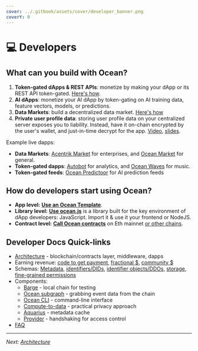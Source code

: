 ```yaml
---
cover: ../.gitbook/assets/cover/developer_banner.png
coverY: 0
---
```


# 💻 Developers

## What can you build with Ocean?

1. **Token-gated dApps & REST APIs**: monetize by making your dApp or its REST API token-gated. [Here's how](https://github.com/oceanprotocol/token-gating-template).
2. **AI dApps**: monetize your AI dApp by token-gating on AI training data, feature vectors, models, or predictions.
3. **Data Markets**: build a decentralized data market. [Here's how](https://github.com/oceanprotocol/market)
4. **Private user profile data**: storing user profile data on your centralized server exposes you to liability. Instead, have it on-chain encrypted by the user's wallet, and just-in-time decrypt for the app. [Video](https://www.youtube.com/watch?v=xTfI8spLq1k\&ab\_channel=ParticleNetwork), [slides](https://docs.google.com/presentation/d/1\_lkDVUkA0Rx1R7RpkaSeLkX3PeOBoMQyRhvxjwTvd6A/edit?usp=sharing).

Example live dapps:

* **Data Markets**: [Acentrik Market](https://market.acentrik.io/) for enterprises, and [Ocean Market](https://market.oceanprotocol.com) for general.
* **Token-gated dapps**: [Autobot](https://autobotocean.com/) for analytics, and [Ocean Waves](https://waves.oceanprotocol.com/) for music.
* **Token-gated feeds**: [Ocean Predictoor](https://predictoor.ai) for AI prediction feeds

## How do developers start using Ocean?

* **App level:** [**Use an Ocean Template**](https://oceanprotocol.com/templates).
* **Library level:** [**Use ocean.js**](ocean.js/) is a library built for the key environment of dApp developers: JavaScript. Import it & use it your frontend or NodeJS.
* **Contract level:** [**Call Ocean contracts**](contracts/) on Eth mainnet [or other chains](../discover/networks/).

## Developer Docs Quick-links

* [Architecture](architecture.md) - blockchain/contracts layer, middleware, dapps
* Earning revenue: [code to get payment](contracts/revenue.md), [fractional $](fractional-ownership.md), [community $](community-monetization.md)
* Schemas: [Metadata](metadata.md), [identifiers/DIDs](identifiers.md), [identifier objects/DDOs](ddo-specification.md), [storage](storage.md), [fine-grained permissions](fg-permissions.md)
* Components:
  * [Barge](barge/) - local chain for testing
  * [Ocean subgraph](subgraph/) - grabbing event data from the chain
  * [Ocean CLI](ocean-cli/) - command-line interface
  * [Compute-to-data](compute-to-data/) - practical privacy approach
  * [Aquarius](aquarius/) - metadata cache
  * [Provider](provider/) - handshaking for access control
* [FAQ](dev-faq.md)

***

_Next:_ [_Architecture_](architecture.md)
